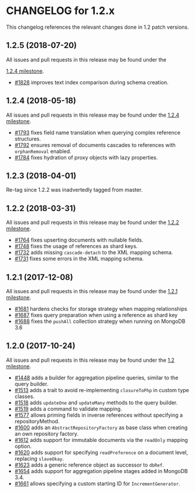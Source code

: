 CHANGELOG for 1.2.x
===================

This changelog references the relevant changes done in 1.2 patch versions.

1.2.5 (2018-07-20)
------------------

All issues and pull requests in this release may be found under the

[1.2.4 milestone](https://github.com/doctrine/mongodb-odm/issues?q=milestone%3A1.2.5).

* [#1828](https://github.com/doctrine/mongodb-odm/pull/1828) improves text index comparison during schema creation.

1.2.4 (2018-05-18)
------------------

All issues and pull requests in this release may be found under the
[1.2.4 milestone](https://github.com/doctrine/mongodb-odm/issues?q=milestone%3A1.2.4).

* [#1793](https://github.com/doctrine/mongodb-odm/pull/1793) fixes field name translation when querying complex reference structures.
* [#1792](https://github.com/doctrine/mongodb-odm/pull/1792) ensures removal of documents cascades to references with `orphanRemoval` enabled.
* [#1784](https://github.com/doctrine/mongodb-odm/pull/1784) fixes hydration of proxy objects with lazy properties.

1.2.3 (2018-04-01)
------------------

Re-tag since 1.2.2 was inadvertedly tagged from master.

1.2.2 (2018-03-31)
------------------

All issues and pull requests in this release may be found under the
[1.2.2 milestone](https://github.com/doctrine/mongodb-odm/issues?q=milestone%3A1.2.2).

* [#1764](https://github.com/doctrine/mongodb-odm/pull/1764) fixes upserting documents with nullable fields.
* [#1748](https://github.com/doctrine/mongodb-odm/pull/1748) fixes the usage of references as shard keys.
* [#1732](https://github.com/doctrine/mongodb-odm/pull/1732) adds missing `cascade-detach` to the XML mapping schema.
* [#1731](https://github.com/doctrine/mongodb-odm/pull/1731) fixes some errors in the XML mapping schema. 

1.2.1 (2017-12-08)
------------------

All issues and pull requests in this release may be found under the
[1.2.1 milestone](https://github.com/doctrine/mongodb-odm/issues?q=milestone%3A1.2.1).

* [#1681](https://github.com/doctrine/mongodb-odm/pull/1681) hardens checks for storage strategy when mapping relationships
* [#1687](https://github.com/doctrine/mongodb-odm/pull/1687) fixes query preparation when using a reference as shard key
* [#1688](https://github.com/doctrine/mongodb-odm/pull/1688) fixes the `pushAll` collection strategy when running on MongoDB 3.6

1.2.0 (2017-10-24)
------------------

All issues and pull requests in this release may be found under the
[1.2 milestone](https://github.com/doctrine/mongodb-odm/issues?q=milestone%3A1.2).

* [#1448](https://github.com/doctrine/mongodb-odm/pull/1448) adds a builder for aggregation pipeline queries, similar to the query builder.
* [#1513](https://github.com/doctrine/mongodb-odm/pull/1513) adds a trait to avoid re-implementing `closureToPhp` in custom type classes.
* [#1518](https://github.com/doctrine/mongodb-odm/pull/1518) adds `updateOne` and `updateMany` methods to the query builder. 
* [#1519](https://github.com/doctrine/mongodb-odm/pull/1519) adds a command to validate mapping.
* [#1577](https://github.com/doctrine/mongodb-odm/pull/1577) allows priming fields in inverse references without specifying a repositoryMethod.
* [#1600](https://github.com/doctrine/mongodb-odm/pull/1600) adds an `AbstractRepositoryFactory` as base class when creating an own repository factory.
* [#1612](https://github.com/doctrine/mongodb-odm/pull/1612) adds support for immutable documents via the `readOnly` mapping option.
* [#1620](https://github.com/doctrine/mongodb-odm/pull/1620) adds support for specifying `readPreference` on a document level, replacing `slaveOkay`.
* [#1623](https://github.com/doctrine/mongodb-odm/pull/1623) adds a generic reference object as successor to `dbRef`.
* [#1654](https://github.com/doctrine/mongodb-odm/pull/1654) adds support for aggregation pipeline stages added in MongoDB 3.4.
* [#1661](https://github.com/doctrine/mongodb-odm/pull/1661) allows specifying a custom starting ID for `IncrementGenerator`.
